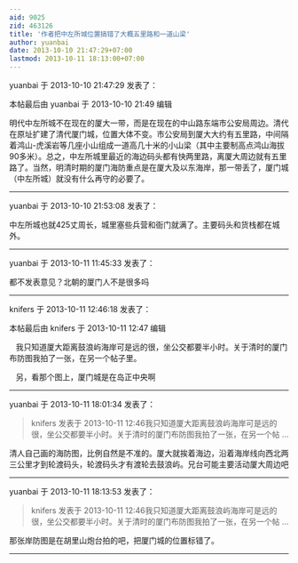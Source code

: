 ```yaml
---
aid: 9025
zid: 463126
title: '作者把中左所城位置搞错了大概五里路和一道山梁'
author: yuanbai
date: 2013-10-10 21:47:29+07:00
lastmod: 2013-10-11 18:13:00+07:00
---
```


yuanbai 于 2013-10-10 21:47:29 发表了：

本帖最后由 yuanbai 于 2013-10-10 21:49 编辑 

明代中左所城不在现在的厦大一带，而是在现在的中山路东端市公安局周边。清代在原址扩建了清代厦门城，位置大体不变。市公安局到厦大大约有五里路，中间隔着鸿山-虎溪岩等几座小山组成一道高几十米的小山梁（其中主要制高点鸿山海拔90多米）。总之，中左所城里最近的海边码头都有快两里路，离厦大周边就有五里路了。当然，明清时期的厦门海防重点是在厦大及以东海岸，那一带丢了，厦门城（中左所城）就没有什么再守的必要了。

---------

yuanbai 于 2013-10-10 21:53:08 发表了：

中左所城也就425丈周长，城里塞些兵营和衙门就满了。主要码头和货栈都在城外。

---------

yuanbai 于 2013-10-11 11:45:33 发表了：

都不发表意见？北朝的厦门人不是很多吗

---------

knifers 于 2013-10-11 12:46:18 发表了：

本帖最后由 knifers 于 2013-10-11 12:47 编辑 

   我只知道厦大距离鼓浪屿海岸可是远的很，坐公交都要半小时。关于清时的厦门布防图我拍了一张，在另一个帖子里。

   另，看那个图上，厦门城是在岛正中央啊

---------

yuanbai 于 2013-10-11 18:01:34 发表了：

> knifers 发表于 2013-10-11 12:46我只知道厦大距离鼓浪屿海岸可是远的很，坐公交都要半小时。关于清时的厦门布防图我拍了一张，在另一个帖 ...



清人自己画的海防图，比例自然是不准的。厦大就挨着海边，沿着海岸线向西北两三公里才到轮渡码头，轮渡码头才有渡轮去鼓浪屿。兄台可能主要活动厦大周边吧

---------

yuanbai 于 2013-10-11 18:13:53 发表了：

> knifers 发表于 2013-10-11 12:46我只知道厦大距离鼓浪屿海岸可是远的很，坐公交都要半小时。关于清时的厦门布防图我拍了一张，在另一个帖 ...



那张岸防图是在胡里山炮台拍的吧，把厦门城的位置标错了。

---------

